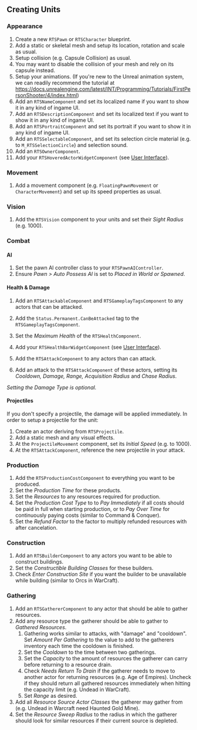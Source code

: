 ## Creating Units

### Appearance

1. Create a new `RTSPawn` or `RTSCharacter` blueprint.
1. Add a static or skeletal mesh and setup its location, rotation and scale as usual.
1. Setup collision (e.g. Capsule Collision) as usual.
1. You may want to disable the collision of your mesh and rely on its capsule instead.
1. Setup your animations. (If you're new to the Unreal animation system, we can readily recommend the tutorial at https://docs.unrealengine.com/latest/INT/Programming/Tutorials/FirstPersonShooter/4/index.html)
1. Add an `RTSNameComponent` and set its localized name if you want to show it in any kind of ingame UI. 
1. Add an `RTSDescriptionComponent` and set its localized text if you want to show it in any kind of ingame UI. 
1. Add an `RTSPortraitComponent` and set its portrait if you want to show it in any kind of ingame UI.
1. Add an `RTSSelectableComponent`, and set its selection circle material (e.g. to `M_RTSSelectionCircle`) and selection sound.
1. Add an `RTSOwnerComponent`.
1. Add your `RTSHoveredActorWidgetComponent` (see [User Interface](UserInterface.md)).

### Movement

1. Add a movement component (e.g. `FloatingPawnMovement` or `CharacterMovement`) and set up its speed properties as usual.

### Vision

1. Add the `RTSVision` component to your units and set their _Sight Radius_ (e.g. 1000).

### Combat

#### AI

1. Set the pawn AI controller class to your `RTSPawnAIController`.
1. Ensure _Pawn > Auto Possess AI_ is set to _Placed in World or Spawned_.

#### Health & Damage

1. Add an `RTSAttackableComponent` and `RTSGameplayTagsComponent` to any actors that can be attacked.
1. Add the `Status.Permanent.CanBeAttacked` tag to the `RTSGameplayTagsComponent`.
1. Set the _Maximum Health_ of the `RTSHealthComponent`.
1. Add your `RTSHealthBarWidgetComponent` (see [User Interface](UserInterface.md)).

1. Add the `RTSAttackComponent` to any actors than can attack.
1. Add an attack to the `RTSAttackComponent` of these actors, setting its _Cooldown, Damage, Range, Acquisition Radius_ and _Chase Radius_.

_Setting the Damage Type is optional._

#### Projectiles

If you don't specify a projectile, the damage will be applied immediately. In order to setup a projectile for the unit:

1. Create an actor deriving from `RTSProjectile`.
1. Add a static mesh and any visual effects.
1. At the `ProjectileMovement` component, set its _Initial Speed_ (e.g. to 1000).
1. At the `RTSAttackComponent`, reference the new projectile in your attack.

### Production

1. Add the `RTSProductionCostComponent` to everything you want to be produced.
1. Set the _Production Time_ for these products.
1. Set the _Resources_ to any resources required for production.
1. Set the _Production Cost Type_ to to _Pay Immediately_ if all costs should be paid in full when starting production, or to _Pay Over Time_ for continuously paying costs (similar to Command & Conquer).
1. Set the _Refund Factor_ to the factor to multiply refunded resources with after cancelation.

### Construction

1. Add an `RTSBuilderComponent` to any actors you want to be able to construct buildings.
1. Set the _Constructible Building Classes_ for these builders.
1. Check _Enter Construction Site_ if you want the builder to be unavailable while building (similar to Orcs in WarCraft).

### Gathering

1. Add an `RTSGathererComponent` to any actor that should be able to gather resources.
1. Add any resource type the gatherer should be able to gather to _Gathered Resources_.
    1. Gathering works similar to attacks, with "damage" and "cooldown". Set _Amount Per Gathering_ to the value to add to the gatherers inventory each time the cooldown is finished.
    1. Set the _Cooldown_ to the time between two gatherings.
    1. Set the _Capacity_ to the amount of resources the gatherer can carry before returning to a resource drain.
    1. Check _Needs Return To Drain_ if the gatherer needs to move to another actor for returning resources (e.g. Age of Empires). Uncheck if they should return all gathered resources immediately when hitting the capacity limit (e.g. Undead in WarCraft).
    1. Set _Range_ as desired.
1. Add all _Resource Source Actor Classes_ the gatherer may gather from (e.g. Undead in Warcraft need Haunted Gold Mine).
1. Set the _Resource Sweep Radius_ to the radius in which the gatherer should look for similar resources if their current source is depleted.
